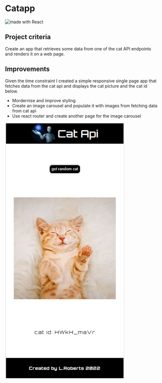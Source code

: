 # Catapp

<div>
<img src="https://img.shields.io/badge/made%20with-React-green.svg?logo=react&colorA=000000&colorB=be33ff" alt="made with React" />
</div>

## Project criteria
Create an app that retrieves some data from one of the cat API endpoints and renders it on a web page.

## Improvements

Given the time constraint I created a simple responsive single page app that fetches data from the cat api and displays the cat picture and the cat id below.

* Mordernise and improve styling
* Create an image carousel and populate it with images from fetching data from cat api
* Use react router and create another page for the image carousel

<img src='./src/assets/cat-app-ss.PNG' alt='cat' />


